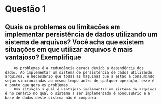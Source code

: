 # Questão 1

## Quais  os  problemas ou  limitações em  implementar  persistência  de  dados utilizando um sistema de arquivos?  Você acha que existem situações em que utilizar arquivos é mais vantajoso?  Exemplifique

```
    Os problemas é a redundância gerada devido a dependência dos dados. Ao implementar um sistema de persistência de dados utilizando arquivos, é necessário que todas as máquinas que a estão a consumindo sejam sincronizadas ao mesmo tempo antes de qualquer operação, esse é o ponto que gera os problemas.
    Uma situação a qual é vantajoso implementar um sistema de arquivos é no cenário no qual o sistema a ser implementado é monousuário e a base de dados deste sistema não é complexa.

```
